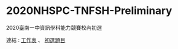 # 2020NHSPC-TNFSH-Preliminary 
2020臺南一中資訊學科能力競賽校內初選

連結 : [工作表](https://docs.google.com/spreadsheets/d/17PEQ_oS-DcYYq6Zb1K1xCGgk_Umw7lpL8D0ZURFSp80) 、 [初選題目](https://docs.google.com/document/d/1xUPYwP8rxR3-N-Q-A6PHnxAtn-7uoDqC3eyu7C5xjxg)